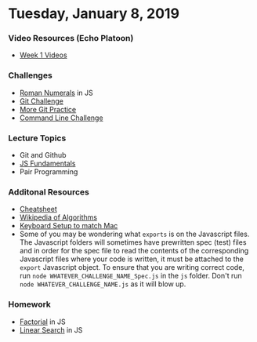 Tuesday, January 8, 2019
=====================
### Video Resources (Echo Platoon)
- [Week 1 Videos](https://www.youtube.com/watch?v=MXfqHyQHmfo&list=PLu0CiQ7bzwESorYiOmwUJEdqs4YJfyMNh)

### Challenges
* [Roman Numerals](https://github.com/hotelplatoon/roman-numerals) in JS
* [Git Challenge](https://github.com/hotelplatoon/git-challenge)
* [More Git Practice](http://learngitbranching.js.org/)
* [Command Line Challenge](https://github.com/hotelplatoon/Command-Line)

### Lecture Topics
* Git and Github
* [JS Fundamentals](https://github.com/hotelplatoon/curriculum/blob/master/week-01/lecture-materials/JSFundamentalsDay1.pdf)
* Pair Programming

### Additonal Resources
* [Cheatsheet](https://education.github.com/git-cheat-sheet-education.pdf)
* [Wikipedia of Algorithms](http://algorithm.wiki/en/app/)
* [Keyboard Setup to match Mac](https://github.com/hotelplatoon/curriculum/blob/master/week-01/lecture-materials/keyboard-setup.png)
* Some of you may be wondering what `exports` is on the Javascript files. The Javascript folders will sometimes have prewritten spec (test) files and in order for the spec file to read the contents of the corresponding Javascript files where your code is written, it must be attached to the `export` Javascript object. To ensure that you are writing correct code, run `node WHATEVER_CHALLENGE_NAME_Spec.js` in the `js` folder. Don't run `node WHATEVER_CHALLENGE_NAME.js` as it will blow up.

### Homework
* [Factorial](https://github.com/hotelplatoon/factorial) in JS
* [Linear Search](https://github.com/hotelplatoon/linear-search) in JS

